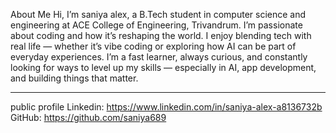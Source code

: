 About Me
Hi, I’m saniya alex, a B.Tech student in  computer science and engineering  at ACE College of Engineering, Trivandrum.
I’m passionate about coding and how it’s reshaping the world. I enjoy blending tech with real life — whether it’s vibe coding or exploring how AI can be part of everyday experiences.
I’m a fast learner, always curious, and constantly looking for ways to level up my skills — especially in AI, app development, and building things that matter.
________________________________________
public profile 
Linkedin: https://www.linkedin.com/in/saniya-alex-a8136732b
GitHub:
https://github.com/saniya689